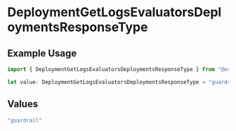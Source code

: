 # DeploymentGetLogsEvaluatorsDeploymentsResponseType

## Example Usage

```typescript
import { DeploymentGetLogsEvaluatorsDeploymentsResponseType } from "@orq-ai/node/models/operations";

let value: DeploymentGetLogsEvaluatorsDeploymentsResponseType = "guardrail";
```

## Values

```typescript
"guardrail"
```